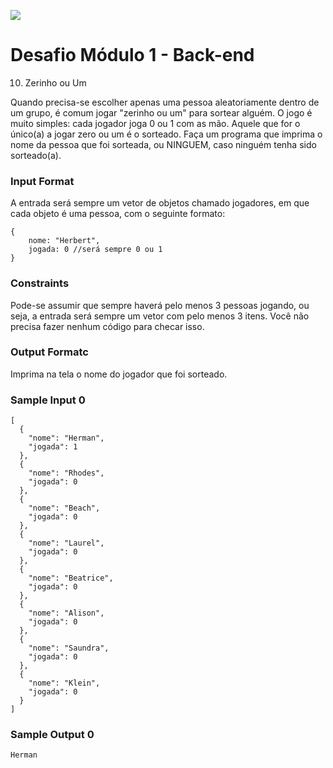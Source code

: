 ![](https://i.imgur.com/xG74tOh.png)

# Desafio Módulo 1 - Back-end

10. Zerinho ou Um

Quando precisa-se escolher apenas uma pessoa aleatoriamente dentro de um grupo, é comum jogar "zerinho ou um" para sortear alguém. O jogo é muito simples: cada jogador joga 0 ou 1 com as mão. Aquele que for o único(a) a jogar zero ou um é o sorteado. Faça um programa que imprima o nome da pessoa que foi sorteada, ou NINGUEM, caso ninguém tenha sido sorteado(a).

### Input Format

A entrada será sempre um vetor de objetos chamado jogadores, em que cada objeto é uma pessoa, com o seguinte formato:

```
{
    nome: "Herbert",
    jogada: 0 //será sempre 0 ou 1
}
```

### Constraints

Pode-se assumir que sempre haverá pelo menos 3 pessoas jogando, ou seja, a entrada será sempre um vetor com pelo menos 3 itens. Você não precisa fazer nenhum código para checar isso.

### Output Formatc

Imprima na tela o nome do jogador que foi sorteado.

### Sample Input 0

```
[
  {
    "nome": "Herman",
    "jogada": 1
  },
  {
    "nome": "Rhodes",
    "jogada": 0
  },
  {
    "nome": "Beach",
    "jogada": 0
  },
  {
    "nome": "Laurel",
    "jogada": 0
  },
  {
    "nome": "Beatrice",
    "jogada": 0
  },
  {
    "nome": "Alison",
    "jogada": 0
  },
  {
    "nome": "Saundra",
    "jogada": 0
  },
  {
    "nome": "Klein",
    "jogada": 0
  }
]
```

### Sample Output 0

```
Herman
```